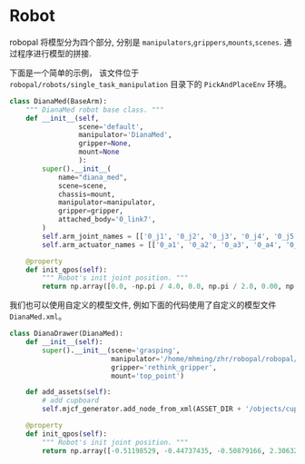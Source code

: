 
# Robot

robopal 将模型分为四个部分, 分别是 `manipulators`,`grippers`,`mounts`,`scenes`. 通过程序进行模型的拼接.

下面是一个简单的示例，
该文件位于 `robopal/robots/single_task_manipulation` 目录下的 `PickAndPlaceEnv` 环境。

```python
class DianaMed(BaseArm):
    """ DianaMed robot base class. """
    def __init__(self,
                 scene='default',
                 manipulator='DianaMed',
                 gripper=None,
                 mount=None
                 ):
        super().__init__(
            name="diana_med",
            scene=scene,
            chassis=mount,
            manipulator=manipulator,
            gripper=gripper,
            attached_body='0_link7',
        )
        self.arm_joint_names = [['0_j1', '0_j2', '0_j3', '0_j4', '0_j5', '0_j6', '0_j7']]
        self.arm_actuator_names = [['0_a1', '0_a2', '0_a3', '0_a4', '0_a5', '0_a6', '0_a7']]

    @property
    def init_qpos(self):
        """ Robot's init joint position. """
        return np.array([0.0, -np.pi / 4.0, 0.0, np.pi / 2.0, 0.00, np.pi / 4.0, 0.0])
```

我们也可以使用自定义的模型文件, 例如下面的代码使用了自定义的模型文件 `DianaMed.xml`。
```python
class DianaDrawer(DianaMed):
    def __init__(self):
        super().__init__(scene='grasping',
                         manipulator='/home/mhming/zhr/robopal/robopal/assets/models/manipulators/DianaMed/DianaMed.xml',
                         gripper='rethink_gripper',
                         mount='top_point')

    def add_assets(self):
        # add cupboard
        self.mjcf_generator.add_node_from_xml(ASSET_DIR + '/objects/cupboard/cupboard.xml')

    @property
    def init_qpos(self):
        """ Robot's init joint position. """
        return np.array([-0.51198529, -0.44737435, -0.50879166, 2.3063219, 0.46514545, -0.48916244, -0.37233289])
```
